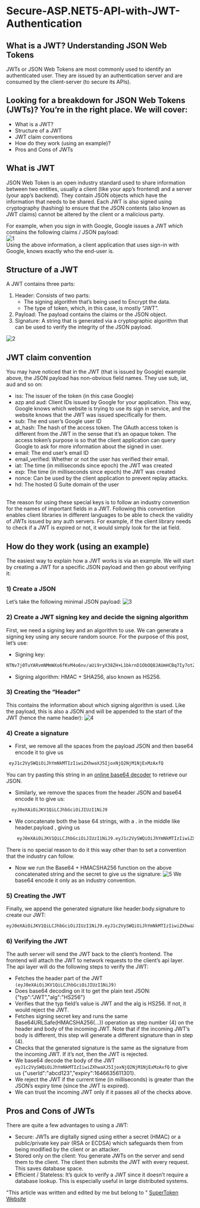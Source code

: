 # Secure-ASP.NET5-API-with-JWT-Authentication
## What is a JWT? Understanding JSON Web Tokens 
JWTs or JSON Web Tokens are most commonly used to identify an authenticated user. They are issued by an authentication server and are consumed by the client-server (to secure its APIs).

## Looking for a breakdown for JSON Web Tokens (JWTs)? You’re in the right place. We will cover:

* What is a JWT?
* Structure of a JWT
* JWT claim conventions
* How do they work (using an example)?
* Pros and Cons of JWTs

## What is JWT
JSON Web Token is an open industry standard used to share information between two entities, usually a client (like your app’s frontend) and a server (your app’s backend).
They contain JSON objects which have the information that needs to be shared. Each JWT is also signed using cryptography (hashing) to ensure that the JSON contents (also known as JWT claims) cannot be altered by the client or a malicious party. 
<br />


For example, when you sign in with Google, Google issues a JWT which contains the following claims / JSON payload:
<br />
![1](https://user-images.githubusercontent.com/43557035/228237636-c255d758-8a55-4b22-b8f0-b8c5fc0ca9ed.png)
<br />
Using the above information, a client application that uses sign-in with Google, knows exactly who the end-user is.
<br />

## Structure of a JWT
A JWT contains three parts:
1. Header: Consists of two parts: 
    - The signing algorithm that’s being used to Encrypt the data.
    - The type of token, which, in this case, is mostly “JWT”.
2. Payload: The payload contains the claims or the JSON object.
3. Signature: A string that is generated via a cryptographic algorithm that can be used to verify the integrity of the JSON payload.

![2](https://user-images.githubusercontent.com/43557035/228240767-b416011f-9cce-4e72-9d03-88387a2b0dd4.png)
<br />

## JWT claim convention
You may have noticed that in the JWT (that is issued by Google) example above, the JSON payload has non-obvious field names. They use sub, iat, aud and so on:
- iss: The issuer of the token (in this case Google)
- azp and aud: Client IDs issued by Google for your application. This way, Google knows which website is trying to use its sign in service, and the website knows that the JWT was issued specifically for them.
- sub: The end user’s Google user ID
- at_hash: The hash of the access token. The OAuth access token is different from the JWT in the sense that it’s an opaque token. The access token’s purpose is so that the client application can query Google to ask for more information about the signed in user.
- email: The end user’s email ID
- email_verified: Whether or not the user has verified their email.
- iat: The time (in milliseconds since epoch) the JWT was created
- exp: The time (in milliseconds since epoch) the JWT was created
- nonce: Can be used by the client application to prevent replay attacks.
- hd: The hosted G Suite domain of the user
<br />
The reason for using these special keys is to follow an industry convention for the names of important fields in a JWT. Following this convention enables client libraries in different languages to be able to check the validity of JWTs issued by any auth servers. For example, if the client library needs to check if a JWT is expired or not, it would simply look for the iat field.

## How do they work (using an example)
The easiest way to explain how a JWT works is via an example. We will start by creating a JWT for a specific JSON payload and then go about verifying it:

### 1) Create a JSON
Let’s take the following minimal JSON payload:
![3](https://user-images.githubusercontent.com/43557035/228242972-29402067-79cf-4ec7-b446-f89e4a67116f.png)

### 2) Create a JWT signing key and decide the signing algorithm
First, we need a signing key and an algorithm to use. We can generate a signing key using any secure random source. For the purpose of this post, let’s use:
- Signing key: 
```diff
NTNv7j0TuYARvmNMmWXo6fKvM4o6nv/aUi9ryX38ZH+L1bkrnD1ObOQ8JAUmHCBq7Iy7otZcyAagBLHVKvvYaIpmMuxmARQ97jUVG16Jkpkp1wXOPsrF9zwew6TpczyHkHgX5EuLg2MeBuiT/qJACs1J0apruOOJCg/gOtkjB4c= 

```
- Signing algorithm: HMAC + SHA256, also known as HS256.

### 3) Creating the “Header”
This contains the information about which signing algorithm is used. Like the payload, this is also a JSON and will be appended to the start of the JWT (hence the name header):
![4](https://user-images.githubusercontent.com/43557035/228245389-e8b51da3-67aa-4be6-8ed0-f12f56395b00.png)

### 4) Create a signature
- First, we remove all the spaces from the payload JSON and then base64 encode it to give us
 ```diff 
  eyJ1c2VySWQiOiJhYmNkMTIzIiwiZXhwaXJ5IjoxNjQ2NjM1NjExMzAxfQ
 ``` 
 You can try pasting this string in an [online base64 decoder](https://www.base64decode.org/) to retrieve our JSON.
 
- Similarly, we remove the spaces from the header JSON and base64 encode it to give us: 
```diff
  eyJ0eXAiOiJKV1QiLCJhbGciOiJIUzI1NiJ9
```
- We concatenate both the base 64 strings, with a . in the middle like header.payload , giving us 
```diff
    eyJ0eXAiOiJKV1QiLCJhbGciOiJIUzI1NiJ9.eyJ1c2VySWQiOiJhYmNkMTIzIiwiZXhwaXJ5IjoxNjQ2NjM1NjExMzAxfQ
```
There is no special reason to do it this way other than to set a convention that the industry can follow.
- Now we run the Base64 + HMACSHA256 function on the above concatenated string and the secret to give us the signature:
![5](https://user-images.githubusercontent.com/43557035/228249416-d916893b-3cc8-4c03-bf47-e2dc63bbb3e0.png)
We base64 encode it only as an industry convention.

### 5) Creating the JWT
Finally, we append the generated signature like header.body.signature to create our JWT:
```diff
eyJ0eXAiOiJKV1QiLCJhbGciOiJIUzI1NiJ9.eyJ1c2VySWQiOiJhYmNkMTIzIiwiZXhwaXJ5IjoxNjQ2NjM1NjExMzAxfQ.3Thp81rDFrKXr3WrY1MyMnNK8kKoZBX9lg-JwFznR-M
```
### 6) Verifying the JWT
The auth server will send the JWT back to the client’s frontend. The frontend will attach the JWT to network requests to the client’s api layer. The api layer will do the following steps to verify the JWT:
- Fetches the header part of the JWT ``` (eyJ0eXAiOiJKV1QiLCJhbGciOiJIUzI1NiJ9) ```
- Does base64 decoding on it to get the plain text JSON: {"typ":"JWT","alg":"HS256"}
- Verifies that the typ field’s value is JWT and the alg is HS256. If not, it would reject the JWT.
- Fetches signing secret key and runs the same Base64URLSafe(HMACSHA256(...)) operation as step number (4) on the header and body of the incoming JWT. Note that if the incoming JWT’s body is different, this step will generate a different signature than in step (4).
- Checks that the generated signature is the same as the signature from the incoming JWT. If it’s not, then the JWT is rejected.
- We base64 decode the body of the JWT ``` eyJ1c2VySWQiOiJhYmNkMTIzIiwiZXhwaXJ5IjoxNjQ2NjM1NjExMzAxfQ``` to give us {"userId":"abcd123","expiry":1646635611301}.
- We reject the JWT if the current time (in milliseconds) is greater than the JSON’s expiry time (since the JWT is expired).
- We can trust the incoming JWT only if it passes all of the checks above.
## Pros and Cons of JWTs
There are quite a few advantages to using a JWT:
- Secure: JWTs are digitally signed using either a secret (HMAC) or a public/private key pair (RSA or ECDSA) which safeguards them from being modified by the client or an attacker.
- Stored only on the client: You generate JWTs on the server and send them to the client. The client then submits the JWT with every request. This saves database space.
- Efficient / Stateless: It’s quick to verify a JWT since it doesn’t require a database lookup. This is especially useful in large distributed systems.

"This article was written and edited by me but belong to " [SuperToken Website](https://supertokens.com/blog/what-is-jwt)
